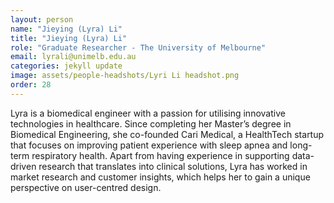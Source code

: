 ```yaml
---
layout: person
name: "Jieying (Lyra) Li"
title: "Jieying (Lyra) Li"
role: "Graduate Researcher - The University of Melbourne"
email: lyrali@unimelb.edu.au
categories: jekyll update
image: assets/people-headshots/Lyri Li headshot.png
order: 28
---
```

Lyra is a biomedical engineer with a passion for utilising innovative technologies in healthcare. Since completing her Master’s degree in Biomedical Engineering, she co-founded Cari Medical, a HealthTech startup that focuses on improving patient experience with sleep apnea and long-term respiratory health. Apart from having experience in supporting data-driven research that translates into clinical solutions, Lyra has worked in market research and customer insights, which helps her to gain a unique perspective on user-centred design.

